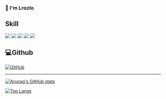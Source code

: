 ### 👋 I'm Lrozlo

## Skill

<img src="https://img.shields.io/badge/C++-00599C.svg?style=for-the-badge&logo=cplusplus&logoColor=white"/> <img src="https://img.shields.io/badge/C-A8B9CC.svg?style=for-the-badge&logo=c&logoColor=white"/>
<img src="https://img.shields.io/badge/mysql-4479A1.svg?style=for-the-badge&logo=mysql&logoColor=white"/>
<img src="https://img.shields.io/badge/python-3670A0?style=for-the-badge&logo=python&logoColor=ffdd54"/>
<img src="https://img.shields.io/badge/Matlab-3670A0?style=for-the-badge&logoColor=ffdd54"/>

## 💻Github
<a href = "https://github.com/lrozlo"><img alt="GitHub" src ="https://img.shields.io/badge/GitHub-181717.svg?&style=for-the-badge&logo=GitHub&logoColor=white"/>

---
![Anurag's GitHub stats](https://github-readme-stats.vercel.app/api?username=Lrozlo&show_icons=true)

[![Top Langs](https://github-readme-stats.vercel.app/api/top-langs/?username=Lrozlo&layout=compact)](https://github.com/Lrozlo/github-readme-stats)

